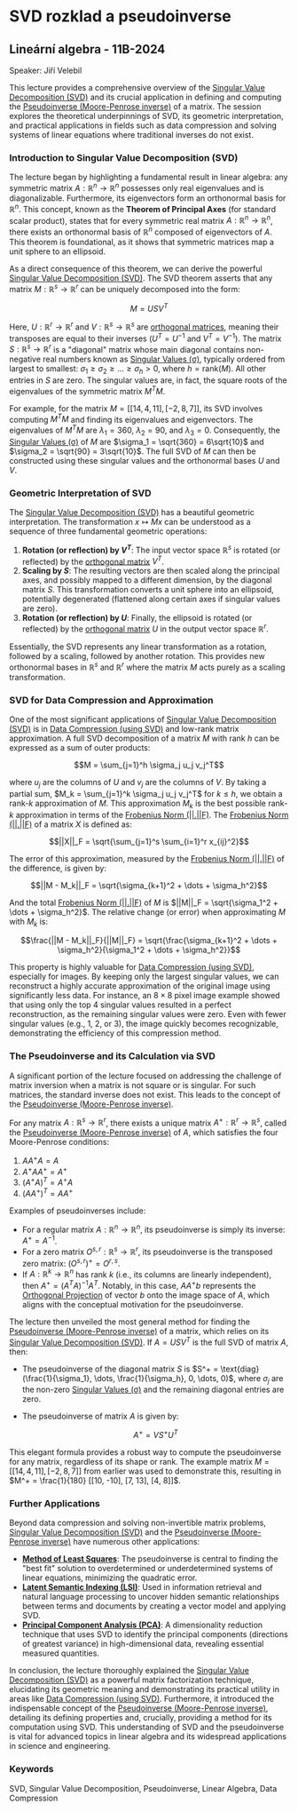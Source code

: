 # SVD rozklad a pseudoinverse
## Lineární algebra - 11B-2024
Speaker: Jiří Velebil

This lecture provides a comprehensive overview of the [Singular Value Decomposition (SVD)](https://felwiki.basta.one/en/Concepts/singular-value-decomposition-svd_mc_singular-value-decomposition-svd) and its crucial application in defining and computing the [Pseudoinverse (Moore-Penrose inverse)](https://felwiki.basta.one/en/Concepts/pseudoinverse-moore-penrose-inverse_mc_pseudoinverse-moore-penrose-inverse) of a matrix. The session explores the theoretical underpinnings of SVD, its geometric interpretation, and practical applications in fields such as data compression and solving systems of linear equations where traditional inverses do not exist.

### Introduction to Singular Value Decomposition (SVD)

The lecture began by highlighting a fundamental result in linear algebra: any symmetric matrix $A: \mathbb{R}^n \to \mathbb{R}^n$ possesses only real eigenvalues and is diagonalizable. Furthermore, its eigenvectors form an orthonormal basis for $\mathbb{R}^n$. This concept, known as the **Theorem of Principal Axes** (for standard scalar product), states that for every symmetric real matrix $A: \mathbb{R}^n \to \mathbb{R}^n$, there exists an orthonormal basis of $\mathbb{R}^n$ composed of eigenvectors of $A$. This theorem is foundational, as it shows that symmetric matrices map a unit sphere to an ellipsoid.

As a direct consequence of this theorem, we can derive the powerful [Singular Value Decomposition (SVD)](https://felwiki.basta.one/en/Concepts/singular-value-decomposition-svd_mc_singular-value-decomposition-svd). The SVD theorem asserts that any matrix $M: \mathbb{R}^s \to \mathbb{R}^r$ can be uniquely decomposed into the form:

$$M = USV^T$$

Here, $U: \mathbb{R}^r \to \mathbb{R}^r$ and $V: \mathbb{R}^s \to \mathbb{R}^s$ are [orthogonal matrices](https://felwiki.basta.one/en/Concepts/orthogonal-matrix_mc_orthogonal-matrix), meaning their transposes are equal to their inverses ($U^T = U^{-1}$ and $V^T = V^{-1}$). The matrix $S: \mathbb{R}^s \to \mathbb{R}^r$ is a "diagonal" matrix whose main diagonal contains non-negative real numbers known as [Singular Values (σ)](https://felwiki.basta.one/en/Concepts/singular-values_mc_singular-values-σ), typically ordered from largest to smallest: $\sigma_1 \ge \sigma_2 \ge \dots \ge \sigma_h > 0$, where $h = \text{rank}(M)$. All other entries in $S$ are zero. The singular values are, in fact, the square roots of the eigenvalues of the symmetric matrix $M^TM$.

For example, for the matrix $M = [[14, 4, 11], [-2, 8, 7]]$, its SVD involves computing $M^TM$ and finding its eigenvalues and eigenvectors. The eigenvalues of $M^TM$ are $\lambda_1 = 360$, $\lambda_2 = 90$, and $\lambda_3 = 0$. Consequently, the [Singular Values (σ)](https://felwiki.basta.one/en/Concepts/singular-values_mc_singular-values-σ) of $M$ are $\sigma_1 = \sqrt{360} = 6\sqrt{10}$ and $\sigma_2 = \sqrt{90} = 3\sqrt{10}$. The full SVD of $M$ can then be constructed using these singular values and the orthonormal bases $U$ and $V$.

### Geometric Interpretation of SVD

The [Singular Value Decomposition (SVD)](https://felwiki.basta.one/en/Concepts/singular-value-decomposition-svd_mc_singular-value-decomposition-svd) has a beautiful geometric interpretation. The transformation $x \mapsto Mx$ can be understood as a sequence of three fundamental geometric operations:
1.  **Rotation (or reflection) by $V^T$**: The input vector space $\mathbb{R}^s$ is rotated (or reflected) by the [orthogonal matrix](https://felwiki.basta.one/en/Concepts/orthogonal-matrix_mc_orthogonal-matrix) $V^T$.
2.  **Scaling by $S$**: The resulting vectors are then scaled along the principal axes, and possibly mapped to a different dimension, by the diagonal matrix $S$. This transformation converts a unit sphere into an ellipsoid, potentially degenerated (flattened along certain axes if singular values are zero).
3.  **Rotation (or reflection) by $U$**: Finally, the ellipsoid is rotated (or reflected) by the [orthogonal matrix](https://felwiki.basta.one/en/Concepts/orthogonal-matrix_mc_orthogonal-matrix) $U$ in the output vector space $\mathbb{R}^r$.

Essentially, the SVD represents any linear transformation as a rotation, followed by a scaling, followed by another rotation. This provides new orthonormal bases in $\mathbb{R}^s$ and $\mathbb{R}^r$ where the matrix $M$ acts purely as a scaling transformation.

### SVD for Data Compression and Approximation

One of the most significant applications of [Singular Value Decomposition (SVD)](https://felwiki.basta.one/en/Concepts/singular-value-decomposition-svd_mc_singular-value-decomposition-svd) is in [Data Compression (using SVD)](https://felwiki.basta.one/en/Concepts/data-compression-using-svd_mc_data-compression-using-svd) and low-rank matrix approximation. A full SVD decomposition of a matrix $M$ with rank $h$ can be expressed as a sum of outer products:

$$M = \sum_{j=1}^h \sigma_j u_j v_j^T$$

where $u_j$ are the columns of $U$ and $v_j$ are the columns of $V$. By taking a partial sum, $M_k = \sum_{j=1}^k \sigma_j u_j v_j^T$ for $k \le h$, we obtain a rank-$k$ approximation of $M$. This approximation $M_k$ is the best possible rank-$k$ approximation in terms of the [Frobenius Norm (||.||F)](https://felwiki.basta.one/en/Concepts/frobenius-norm-.-f_mc_frobenius-norm-f.md). The [Frobenius Norm (||.||F)](https://felwiki.basta.one/en/Concepts/frobenius-norm-.-f_mc_frobenius-norm-f.md) of a matrix $X$ is defined as:

$$||X||_F = \sqrt{\sum_{j=1}^s \sum_{i=1}^r x_{ij}^2}$$

The error of this approximation, measured by the [Frobenius Norm (||.||F)](https://felwiki.basta.one/en/Concepts/frobenius-norm-.-f_mc_frobenius-norm-f.md) of the difference, is given by:

$$||M - M_k||_F = \sqrt{\sigma_{k+1}^2 + \dots + \sigma_h^2}$$

And the total [Frobenius Norm (||.||F)](https://felwiki.basta.one/en/Concepts/frobenius-norm-.-f_mc_frobenius-norm-f.md) of $M$ is $||M||_F = \sqrt{\sigma_1^2 + \dots + \sigma_h^2}$. The relative change (or error) when approximating $M$ with $M_k$ is:

$$\frac{||M - M_k||_F}{||M||_F} = \sqrt{\frac{\sigma_{k+1}^2 + \dots + \sigma_h^2}{\sigma_1^2 + \dots + \sigma_h^2}}$$

This property is highly valuable for [Data Compression (using SVD)](https://felwiki.basta.one/en/Concepts/data-compression-using-svd_mc_data-compression-using-svd), especially for images. By keeping only the largest singular values, we can reconstruct a highly accurate approximation of the original image using significantly less data. For instance, an $8 \times 8$ pixel image example showed that using only the top 4 singular values resulted in a perfect reconstruction, as the remaining singular values were zero. Even with fewer singular values (e.g., 1, 2, or 3), the image quickly becomes recognizable, demonstrating the efficiency of this compression method.

### The Pseudoinverse and its Calculation via SVD

A significant portion of the lecture focused on addressing the challenge of matrix inversion when a matrix is not square or is singular. For such matrices, the standard inverse does not exist. This leads to the concept of the [Pseudoinverse (Moore-Penrose inverse)](https://felwiki.basta.one/en/Concepts/pseudoinverse-moore-penrose-inverse_mc_pseudoinverse-moore-penrose-inverse).

For any matrix $A: \mathbb{R}^s \to \mathbb{R}^r$, there exists a unique matrix $A^+: \mathbb{R}^r \to \mathbb{R}^s$, called the [Pseudoinverse (Moore-Penrose inverse)](https://felwiki.basta.one/en/Concepts/pseudoinverse-moore-penrose-inverse_mc_pseudoinverse-moore-penrose-inverse) of $A$, which satisfies the four Moore-Penrose conditions:
1.  $AA^+A = A$
2.  $A^+AA^+ = A^+$
3.  $(A^+A)^T = A^+A$
4.  $(AA^+)^T = AA^+$

Examples of pseudoinverses include:
*   For a regular matrix $A: \mathbb{R}^n \to \mathbb{R}^n$, its pseudoinverse is simply its inverse: $A^+ = A^{-1}$.
*   For a zero matrix $O^{s,r}: \mathbb{R}^s \to \mathbb{R}^r$, its pseudoinverse is the transposed zero matrix: $(O^{s,r})^+ = O^{r,s}$.
*   If $A: \mathbb{R}^k \to \mathbb{R}^n$ has rank $k$ (i.e., its columns are linearly independent), then $A^+ = (A^TA)^{-1}A^T$. Notably, in this case, $AA^+b$ represents the [Orthogonal Projection](https://felwiki.basta.one/en/Concepts/orthogonal-projection_mc_orthogonal-projection.md) of vector $b$ onto the image space of $A$, which aligns with the conceptual motivation for the pseudoinverse.

The lecture then unveiled the most general method for finding the [Pseudoinverse (Moore-Penrose inverse)](https://felwiki.basta.one/en/Concepts/pseudoinverse-moore-penrose-inverse_mc_pseudoinverse-moore-penrose-inverse) of a matrix, which relies on its [Singular Value Decomposition (SVD)](https://felwiki.basta.one/en/Concepts/singular-value-decomposition-svd_mc_singular-value-decomposition-svd). If $A = USV^T$ is the full SVD of matrix $A$, then:
*   The pseudoinverse of the diagonal matrix $S$ is $S^+ = \text{diag}(\frac{1}{\sigma_1}, \dots, \frac{1}{\sigma_h}, 0, \dots, 0)$, where $\sigma_j$ are the non-zero [Singular Values (σ)](https://felwiki.basta.one/en/Concepts/singular-values_mc_singular-values-σ) and the remaining diagonal entries are zero.
*   The pseudoinverse of matrix $A$ is given by:

    $$A^+ = VS^+U^T$$

This elegant formula provides a robust way to compute the pseudoinverse for any matrix, regardless of its shape or rank. The example matrix $M = [[14, 4, 11], [-2, 8, 7]]$ from earlier was used to demonstrate this, resulting in $M^+ = \frac{1}{180} [[10, -10], [7, 13], [4, 8]]$.

### Further Applications

Beyond data compression and solving non-invertible matrix problems, [Singular Value Decomposition (SVD)](https://felwiki.basta.one/en/Concepts/singular-value-decomposition-svd_mc_singular-value-decomposition-svd) and the [Pseudoinverse (Moore-Penrose inverse)](https://felwiki.basta.one/en/Concepts/pseudoinverse-moore-penrose-inverse_mc_pseudoinverse-moore-penrose-inverse) have numerous other applications:
*   **[Method of Least Squares](https://felwiki.basta.one/en/Concepts/method-of-least-squares_mc_method-of-least-squares.md)**: The pseudoinverse is central to finding the "best fit" solution to overdetermined or underdetermined systems of linear equations, minimizing the quadratic error.
*   **[Latent Semantic Indexing (LSI)](https://felwiki.basta.one/en/Concepts/latent-semantic-indexing-lsi_mc_latent-semantic-indexing-lsi.md)**: Used in information retrieval and natural language processing to uncover hidden semantic relationships between terms and documents by creating a vector model and applying SVD.
*   **[Principal Component Analysis (PCA)](https://felwiki.basta.one/en/Concepts/principal-component-analysis-pca_mc_principal-component-analysis-pca.md)**: A dimensionality reduction technique that uses SVD to identify the principal components (directions of greatest variance) in high-dimensional data, revealing essential measured quantities.

In conclusion, the lecture thoroughly explained the [Singular Value Decomposition (SVD)](https://felwiki.basta.one/en/Concepts/singular-value-decomposition-svd_mc_singular-value-decomposition-svd) as a powerful matrix factorization technique, elucidating its geometric meaning and demonstrating its practical utility in areas like [Data Compression (using SVD)](https://felwiki.basta.one/en/Concepts/data-compression-using-svd_mc_data-compression-using-svd). Furthermore, it introduced the indispensable concept of the [Pseudoinverse (Moore-Penrose inverse)](https://felwiki.basta.one/en/Concepts/pseudoinverse-moore-penrose-inverse_mc_pseudoinverse-moore-penrose-inverse), detailing its defining properties and, crucially, providing a method for its computation using SVD. This understanding of SVD and the pseudoinverse is vital for advanced topics in linear algebra and its widespread applications in science and engineering.

### Keywords
SVD, Singular Value Decomposition, Pseudoinverse, Linear Algebra, Data Compression